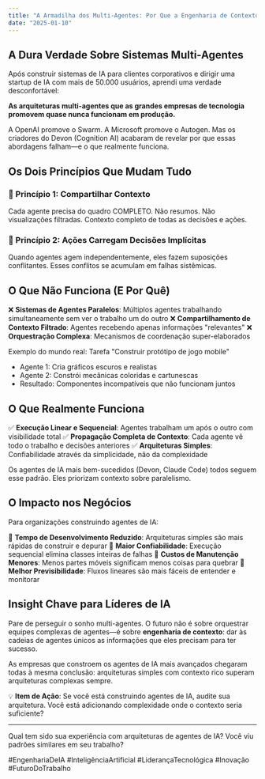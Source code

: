 ```yaml
---
title: "A Armadilha dos Multi-Agentes: Por Que a Engenharia de Contexto é o Futuro da IA"
date: "2025-01-10"
---
```


## A Dura Verdade Sobre Sistemas Multi-Agentes

Após construir sistemas de IA para clientes corporativos e dirigir uma startup de IA com mais de 50.000 usuários, aprendi uma verdade desconfortável:

**As arquiteturas multi-agentes que as grandes empresas de tecnologia promovem quase nunca funcionam em produção.**

A OpenAI promove o Swarm. A Microsoft promove o Autogen. Mas os criadores do Devon (Cognition AI) acabaram de revelar por que essas abordagens falham—e o que realmente funciona.

## Os Dois Princípios Que Mudam Tudo

### 🎯 Princípio 1: Compartilhar Contexto
Cada agente precisa do quadro COMPLETO. Não resumos. Não visualizações filtradas. Contexto completo de todas as decisões e ações.

### 🎯 Princípio 2: Ações Carregam Decisões Implícitas
Quando agentes agem independentemente, eles fazem suposições conflitantes. Esses conflitos se acumulam em falhas sistêmicas.

## O Que Não Funciona (E Por Quê)

❌ **Sistemas de Agentes Paralelos**: Múltiplos agentes trabalhando simultaneamente sem ver o trabalho um do outro
❌ **Compartilhamento de Contexto Filtrado**: Agentes recebendo apenas informações "relevantes"
❌ **Orquestração Complexa**: Mecanismos de coordenação super-elaborados

Exemplo do mundo real: Tarefa "Construir protótipo de jogo mobile"
- Agente 1: Cria gráficos escuros e realistas
- Agente 2: Constrói mecânicas coloridas e cartunescas
- Resultado: Componentes incompatíveis que não funcionam juntos

## O Que Realmente Funciona

✅ **Execução Linear e Sequencial**: Agentes trabalham um após o outro com visibilidade total
✅ **Propagação Completa de Contexto**: Cada agente vê todo o trabalho e decisões anteriores
✅ **Arquiteturas Simples**: Confiabilidade através da simplicidade, não da complexidade

Os agentes de IA mais bem-sucedidos (Devon, Claude Code) todos seguem esse padrão. Eles priorizam contexto sobre paralelismo.

## O Impacto nos Negócios

Para organizações construindo agentes de IA:

🔹 **Tempo de Desenvolvimento Reduzido**: Arquiteturas simples são mais rápidas de construir e depurar
🔹 **Maior Confiabilidade**: Execução sequencial elimina classes inteiras de falhas
🔹 **Custos de Manutenção Menores**: Menos partes móveis significam menos coisas para quebrar
🔹 **Melhor Previsibilidade**: Fluxos lineares são mais fáceis de entender e monitorar

## Insight Chave para Líderes de IA

Pare de perseguir o sonho multi-agentes. O futuro não é sobre orquestrar equipes complexas de agentes—é sobre **engenharia de contexto**: dar às cadeias de agentes únicos as informações que eles precisam para ter sucesso.

As empresas que constroem os agentes de IA mais avançados chegaram todas à mesma conclusão: arquiteturas simples com contexto rico superam arquiteturas complexas sempre.

💡 **Item de Ação**: Se você está construindo agentes de IA, audite sua arquitetura. Você está adicionando complexidade onde o contexto seria suficiente?

---

Qual tem sido sua experiência com arquiteturas de agentes de IA? Você viu padrões similares em seu trabalho?

#EngenhariaDeIA #InteligênciaArtificial #LiderançaTecnológica #Inovação #FuturoDoTrabalho